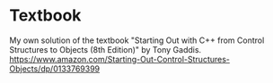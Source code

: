 # Textbook
My own solution of the textbook "Starting Out with C++ from Control Structures to Objects (8th Edition)" by Tony Gaddis. https://www.amazon.com/Starting-Out-Control-Structures-Objects/dp/0133769399
